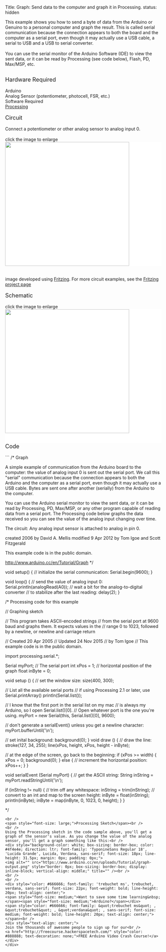 Title: Graph: Send data to the computer and graph it in Processing.
status: hidden

This example shows you how to send a byte of data from the Arduino or Genuino to a personal computer and graph the result. This is called serial communication because the connection appears to both the board and the computer as a serial port, even though it may actually use a USB cable, a serial to USB and a USB to serial converter.<br />
<br />
You can use the serial monitor of the Arduino Software (IDE) to view the sent data, or it can be read by Processing (see code below), Flash, PD, Max/MSP, etc.<br />
<div>
<br />
<span style="font-size: large;">Hardware Required</span><br />
<br />
Arduino<br />
Analog Sensor (potentiometer, photocell, FSR, etc.)<br />
Software Required<br />
<a href="http://www.processing.org/">Processing</a><br />
<br />
<span style="font-size: large;">Circuit</span><br />
<br />
Connect a potentiometer or other analog sensor to analog input 0.<br />
<br />
click the image to enlarge<br />
<div class="circuit" style="box-sizing: border-box; direction: ltr; margin: 0px; padding: 0px;">
<div style="background-color: white; box-sizing: border-box; color: #4f4e4e; direction: ltr; font-family: 'TyponineSans Regular 18', 'Lucida Grande', Lucida, Verdana, sans-serif; font-size: 18px; line-height: 31.5px; margin: 0px; padding: 0px;">
<a class="urllink" href="https://www.arduino.cc/en/uploads/Tutorial/graph-circuit3.png" rel="nofollow" style="box-sizing: border-box; color: #00979c; line-height: inherit; text-decoration: none;"><img alt="" src="https://www.arduino.cc/en/uploads/Tutorial/graph-circuit3.png" style="border: none; box-sizing: border-box; display: inline-block; vertical-align: middle;" title="" width="400px" /></a></div>
<br />
<br />
image developed using <a href="http://www.fritzing.org/">Fritzing</a>. For more circuit examples, see the <a href="http://fritzing.org/projects/">Fritzing project page</a></div>
<div class="circuit" style="box-sizing: border-box; direction: ltr; margin: 0px; padding: 0px;">
<br />
<span style="font-size: large;">Schematic</span><br />
<br />
click the image to enlarge<br />
<div style="background-color: white; box-sizing: border-box; color: #4f4e4e; direction: ltr; font-family: 'TyponineSans Regular 18', 'Lucida Grande', Lucida, Verdana, sans-serif; font-size: 18px; line-height: 31.5px; margin: 0px; padding: 0px;">
<a class="urllink" href="https://www.arduino.cc/en/uploads/Tutorial/AnalogReadSerial_sch.png" rel="nofollow" style="box-sizing: border-box; color: #00979c; line-height: inherit; text-decoration: none;"><img alt="" height="400px" src="https://www.arduino.cc/en/uploads/Tutorial/AnalogReadSerial_sch.png" style="border: none; box-sizing: border-box; display: inline-block; vertical-align: middle;" title="" /></a></div>
<div style="background-color: white; box-sizing: border-box; color: #4f4e4e; direction: ltr; font-family: 'TyponineSans Regular 18', 'Lucida Grande', Lucida, Verdana, sans-serif; font-size: 18px; line-height: 31.5px; margin: 0px; padding: 0px;">
<br /></div>
</div>
<span style="font-size: large;">Code</span><br />
<div>
<br /></div>
</div>
```
/*
  Graph

 A simple example of communication from the Arduino board to the computer:
 the value of analog input 0 is sent out the serial port.  We call this "serial"
 communication because the connection appears to both the Arduino and the
 computer as a serial port, even though it may actually use
 a USB cable. Bytes are sent one after another (serially) from the Arduino
 to the computer.

 You can use the Arduino serial monitor to view the sent data, or it can
 be read by Processing, PD, Max/MSP, or any other program capable of reading
 data from a serial port.  The Processing code below graphs the data received
 so you can see the value of the analog input changing over time.

 The circuit:
 Any analog input sensor is attached to analog in pin 0.

 created 2006
 by David A. Mellis
 modified 9 Apr 2012
 by Tom Igoe and Scott Fitzgerald

 This example code is in the public domain.

 http://www.arduino.cc/en/Tutorial/Graph
 */

void setup()
{
	// initialize the serial communication:
	Serial.begin(9600);
}

void loop()
{
	// send the value of analog input 0:
	Serial.println(analogRead(A0));
	// wait a bit for the analog-to-digital converter
	// to stabilize after the last reading:
	delay(2);
}

/* Processing code for this example

 // Graphing sketch


// This program takes ASCII-encoded strings
// from the serial port at 9600 baud and graphs them. It expects values in the
// range 0 to 1023, followed by a newline, or newline and carriage return

// Created 20 Apr 2005
// Updated 24 Nov 2015
// by Tom Igoe
// This example code is in the public domain.

import processing.serial.*;

Serial myPort;        // The serial port
int xPos = 1;         // horizontal position of the graph
float inByte = 0;

void setup () {
  // set the window size:
  size(400, 300);

  // List all the available serial ports
  // if using Processing 2.1 or later, use Serial.printArray()
  println(Serial.list());

  // I know that the first port in the serial list on my mac
  // is always my  Arduino, so I open Serial.list()[0].
  // Open whatever port is the one you're using.
  myPort = new Serial(this, Serial.list()[0], 9600);

  // don't generate a serialEvent() unless you get a newline character:
  myPort.bufferUntil('\n');

  // set inital background:
  background(0);
}
void draw () {
  // draw the line:
  stroke(127, 34, 255);
  line(xPos, height, xPos, height - inByte);

  // at the edge of the screen, go back to the beginning:
  if (xPos >= width) {
    xPos = 0;
    background(0);
  } else {
    // increment the horizontal position:
    xPos++;
  }
}


void serialEvent (Serial myPort) {
  // get the ASCII string:
  String inString = myPort.readStringUntil('\n');

  if (inString != null) {
    // trim off any whitespace:
    inString = trim(inString);
    // convert to an int and map to the screen height:
    inByte = float(inString);
    println(inByte);
    inByte = map(inByte, 0, 1023, 0, height);
  }
}

*/
```
<br />
<span style="font-size: large;">Processing Sketch</span><br />
<br />
Using the Processing sketch in the code sample above, you'll get a graph of the sensor's value. As you change the value of the analog sensor, you'll get a graph something like this:<br />
<div style="background-color: white; box-sizing: border-box; color: #4f4e4e; direction: ltr; font-family: 'TyponineSans Regular 18', 'Lucida Grande', Lucida, Verdana, sans-serif; font-size: 18px; line-height: 31.5px; margin: 0px; padding: 0px;">
<img alt="" src="https://www.arduino.cc/en/uploads/Tutorial/graph-output.png" style="border: 0px; box-sizing: border-box; display: inline-block; vertical-align: middle;" title="" /><br />
<br />
<br />
<div style="color: #666666; font-family: 'trebuchet ms', trebuchet, verdana, sans-serif; font-size: 22px; font-weight: bold; line-height: 20px; text-align: center;">
<span style="font-size: medium;">Want to save some time learning&nbsp;</span><span style="font-size: medium;">Arduino?</span></div>
<span style="color: #666666; font-family: &quot;trebuchet ms&quot; , &quot;trebuchet&quot; , &quot;verdana&quot; , sans-serif; font-size: medium; font-weight: bold; line-height: 20px; text-align: center;"></span><br />
<div style="text-align: center;">
Join the thousands of awesome people to sign up for our<br />
<a href="http://freecourse.hackerspacetech.com/" style="color: #888888; text-decoration: none;">FREE Arduino Video Crash Course!</a></div>
</div>
